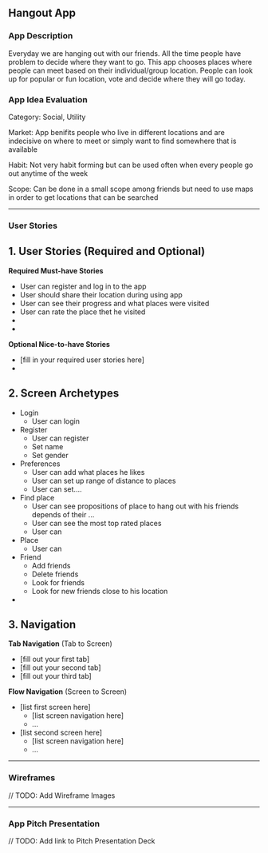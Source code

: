 ## Hangout App

### App Description
Everyday we are hanging out with our friends. All the time people have problem to decide where they want to go. This app chooses places where people can meet based on their individual/group location. People can look up for popular or fun location, vote and decide where they will go today.

### App Idea Evaluation

Category: Social, Utility

Market: App benifits people who live in different locations and are indecisive on where to meet or simply want to find somewhere that is available

Habit: Not very habit forming but can be used often when every people go out anytime of the week

Scope: Can be done in a small scope among friends but need to use maps in order to get locations that can be searched

---

### User Stories

## 1. User Stories (Required and Optional)

**Required Must-have Stories**

 * User can register and log in to the app
 * User should share their location during using app
 * User can see their progress and what places were visited
 * User can rate the place thet he visited
 *
 *

**Optional Nice-to-have Stories**

 * [fill in your required user stories here]
 * 

## 2. Screen Archetypes

 * Login
   * User can login
 * Register
   * User can register
   * Set name
   * Set gender
 * Preferences
   * User can add what places he likes
   * User can set up range of distance to places
   * User can set....
 * Find place
   * User can see propositions of place to hang out with his friends depends of their ...
   * User can see the most top rated places
   * User can 
 * Place
   * User can 
 * Friend
   * Add friends
   * Delete friends
   * Look for friends
   * Look for new friends close to his location
 * 
   
 

## 3. Navigation

**Tab Navigation** (Tab to Screen)

 * [fill out your first tab]
 * [fill out your second tab]
 * [fill out your third tab]

**Flow Navigation** (Screen to Screen)

 * [list first screen here]
   * [list screen navigation here]
   * ...
 * [list second screen here]
   * [list screen navigation here]
   * ...

---

### Wireframes
// TODO: Add Wireframe Images

---

### App Pitch Presentation
// TODO: Add link to Pitch Presentation Deck
